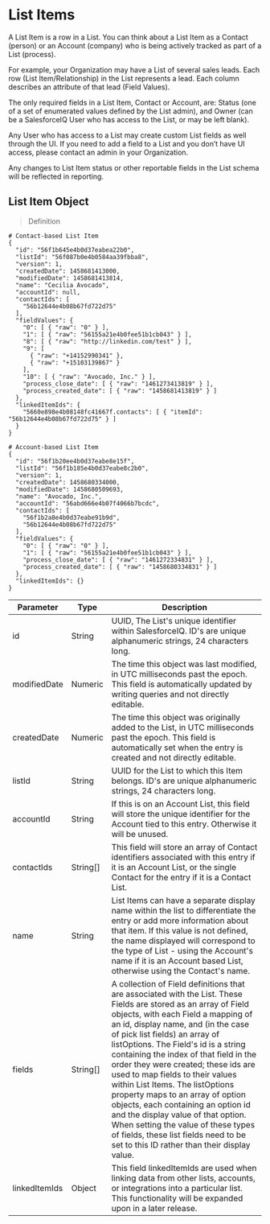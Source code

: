 # List Items

A List Item is a row in a List. You can think about a List Item as a Contact (person) or an Account (company) who is being actively tracked as part of a List (process).

For example, your Organization may have a List of several sales leads. Each row (List Item/Relationship) in the List represents a lead. Each column describes an attribute of that lead (Field Values).

The only required fields in a List Item, Contact or Account, are: Status (one of a set of enumerated values defined by the List admin), and Owner (can be a SalesforceIQ User who has access to the List, or may be left blank).

Any User who has access to a List may create custom List fields as well through the UI. If you need to add a field to a List and you don’t have UI access, please contact an admin in your Organization.

Any changes to List Item status or other reportable fields in the List schema will be reflected in reporting.

## List Item Object

> Definition

```shell
# Contact-based List Item
{
  "id": "56f1b645e4b0d37eabea22b0",
  "listId": "56f087b0e4b0584aa39fbba8",
  "version": 1,
  "createdDate": 1458681413000,
  "modifiedDate": 1458681413814,
  "name": "Cecilia Avocado",
  "accountId": null,
  "contactIds": [
    "56b12644e4b08b67fd722d75"
  ],
  "fieldValues": {
    "0": [ { "raw": "0" } ],
    "1": [ { "raw": "56155a21e4b0fee51b1cb043" } ],
    "8": [ { "raw": "http://linkedin.com/test" } ],
    "9": [ 
      { "raw": "+14152990341" }, 
      { "raw": "+15103139867" }
    ],
    "10": [ { "raw": "Avocado, Inc." } ],
    "process_close_date": [ { "raw": "1461273413819" } ],
    "process_created_date": [ { "raw": "1458681413819" } ]
  },
  "linkedItemIds": {
    "5660e898e4b08148fc41667f.contacts": [ { "itemId": "56b12644e4b08b67fd722d75" } ]
  }
}

# Account-based List Item
{
  "id": "56f1b20ee4b0d37eabe8e15f",
  "listId": "56f1b185e4b0d37eabe8c2b0",
  "version": 1,
  "createdDate": 1458680334000,
  "modifiedDate": 1458680509693,
  "name": "Avocado, Inc.",
  "accountId": "56abd666e4b07f4066b7bcdc",
  "contactIds": [
    "56f1b2a8e4b0d37eabe91b9d",
    "56b12644e4b08b67fd722d75"
  ],
  "fieldValues": {
    "0": [ { "raw": "0" } ],
    "1": [ { "raw": "56155a21e4b0fee51b1cb043" } ],
    "process_close_date": [ { "raw": "1461272334831" } ],
    "process_created_date": [ { "raw": "1458680334831" } ]
  },
  "linkedItemIds": {}
}
```

Parameter | Type | Description
--- | --- | ---
id | String | UUID, The List's unique identifier within SalesforceIQ. ID's are unique alphanumeric strings, 24 characters long.
modifiedDate | Numeric | The time this object was last modified, in UTC milliseconds past the epoch. This field is automatically updated by writing queries and not directly editable.
createdDate | Numeric | The time this object was originally added to the List, in UTC milliseconds past the epoch. This field is automatically set when the entry is created and not directly editable.
listId | String | UUID for the List to which this Item belongs. ID's are unique alphanumeric strings, 24 characters long.
accountId | String | If this is on an Account List, this field will store the unique identifier for the Account tied to this entry. Otherwise it will be unused.
contactIds | String[] | This field will store an array of Contact identifiers associated with this entry if it is an Account List, or the single Contact for the entry if it is a Contact List.
name | String | List Items can have a separate display name within the list to differentiate the entry or add more information about that item. If this value is not defined, the name displayed will correspond to the type of List - using the Account's name if it is an Account based List, otherwise using the Contact's name.
fields | String[] | A collection of Field definitions that are associated with the List. These Fields are stored as an array of Field objects, with each Field a mapping of an id, display name, and (in the case of pick list fields) an array of listOptions. The Field's id is a string containing the index of that field in the order they were created; these ids are used to map fields to their values within List Items. The listOptions property maps to an array of option objects, each containing an option id and the display value of that option. When setting the value of these types of fields, these list fields need to be set to this ID rather than their display value.
linkedItemIds | Object | This field linkedItemIds are used when linking data from other lists, accounts, or integrations into a particular list. This functionality will be expanded upon in a later release.